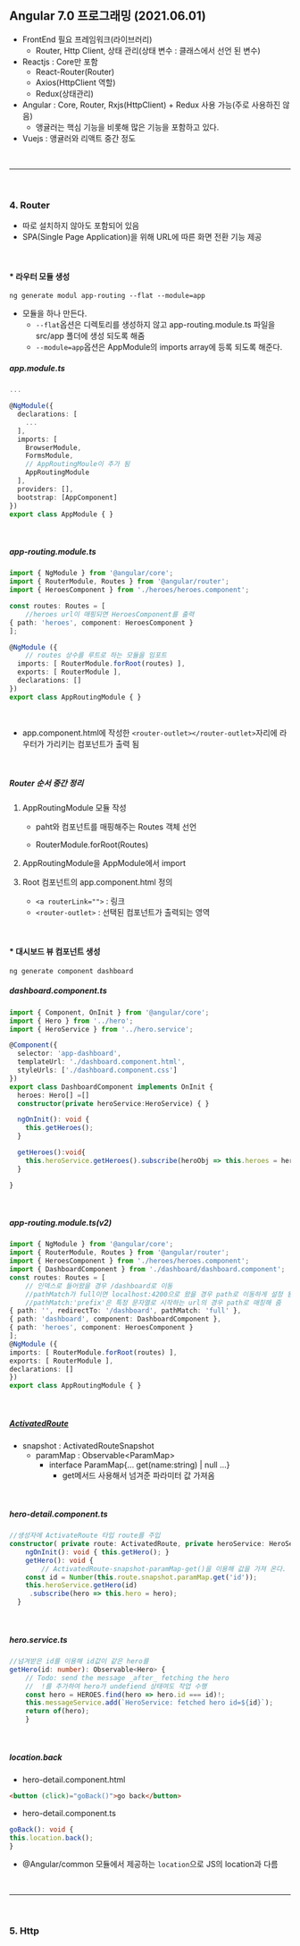## Angular 7.0 프로그래밍 (2021.06.01)

- FrontEnd 필요 프레임워크(라이브러리)
  - Router, Http Client, 상태 관리(상태 변수 : 클래스에서 선언 된 변수)
- Reactjs : Core만 포함
  - React-Router(Router)
  - Axios(HttpClient 역할) 
  - Redux(상태관리)
- Angular : Core, Router, Rxjs(HttpClient) + Redux 사용 가능(주로 사용하진 않음)
  - 앵귤러는 핵심 기능을 비롯해 많은 기능을 포함하고 있다.
- Vuejs : 앵귤러와 리액트 중간 정도

<br/>

___

<br/>

### 4. Router

- 따로 설치하지 않아도 포함되어 있음
- SPA(Single Page Application)을 위해 URL에 따른 화면 전환 기능 제공

<br/>

#### * 라우터 모듈 생성

```shell
ng generate modul app-routing --flat --module=app
```

- 모듈을 하나 만든다.
  - `--flat`옵션은 디렉토리를 생성하지 않고 app-routing.module.ts 파일을 src/app 폴더에 생성 되도록 해줌
  - `--module=app`옵션은 AppModule의 imports array에 등록 되도록 해준다.

##### app.module.ts

```typescript
...

@NgModule({
  declarations: [
    ...
  ],
  imports: [
    BrowserModule,
    FormsModule,
    // AppRoutingMoule이 추가 됨
    AppRoutingModule
  ],
  providers: [],
  bootstrap: [AppComponent]
})
export class AppModule { }

```

<br/>

##### app-routing.module.ts

```typescript
import { NgModule } from '@angular/core';
import { RouterModule, Routes } from '@angular/router';
import { HeroesComponent } from './heroes/heroes.component';

const routes: Routes = [
    //heroes url이 매핑되면 HeroesComponent를 출력
{ path: 'heroes', component: HeroesComponent }
];

@NgModule ({
    // routes 상수를 루트로 하는 모듈을 임포트
  imports: [ RouterModule.forRoot(routes) ],
  exports: [ RouterModule ],
  declarations: []
})
export class AppRoutingModule { }
```

<br/>

- app.component.html에 작성한 `<router-outlet></router-outlet>`자리에 라우터가 가리키는 컴포넌트가 출력 됨

<br/>

##### Router 순서 중간 정리

1. AppRoutingModule 모듈 작성

   - paht와 컴포넌트를 매핑해주는 Routes 객체 선언

   - RouterModule.forRoot(Routes)

2. AppRoutingModule을 AppModule에서 import

3. Root 컴포넌트의 app.component.html 정의

   - `<a routerLink="">` : 링크
   - `<router-outlet>` : 선택된 컴포넌트가 출력되는 영역

<br/>

#### * 대시보드 뷰 컴포넌트 생성

```shell
ng generate component dashboard
```

##### dashboard.component.ts

```typescript
import { Component, OnInit } from '@angular/core';
import { Hero } from '../hero';
import { HeroService } from '../hero.service';

@Component({
  selector: 'app-dashboard',
  templateUrl: './dashboard.component.html',
  styleUrls: ['./dashboard.component.css']
})
export class DashboardComponent implements OnInit {
  heroes: Hero[] =[]
  constructor(private heroService:HeroService) { }

  ngOnInit(): void {
    this.getHeroes();
  }

  getHeroes():void{
    this.heroService.getHeroes().subscribe(heroObj => this.heroes = heroObj.slice(1,5));
  }

}
```

<br/>

##### app-routing.module.ts(v2)

```typescript
import { NgModule } from '@angular/core';
import { RouterModule, Routes } from '@angular/router';
import { HeroesComponent } from './heroes/heroes.component';
import { DashboardComponent } from './dashboard/dashboard.component';
const routes: Routes = [
    // 인덱스로 들어왔을 경우 /dashboard로 이동
    //pathMatch가 full이면 localhost:4200으로 왔을 경우 path로 이동하게 설정 됨
    //pathMatch:'prefix'은 특정 문자열로 시작하는 url의 경우 path로 매칭해 줌 
{ path: '', redirectTo: '/dashboard', pathMatch: 'full' },
{ path: 'dashboard', component: DashboardComponent },
{ path: 'heroes', component: HeroesComponent }
];
@NgModule ({
imports: [ RouterModule.forRoot(routes) ],
exports: [ RouterModule ],
declarations: []
})
export class AppRoutingModule { }
```

<br/>

##### [ActivatedRoute](https://angular.io/api/router/ActivatedRoute)

- snapshot : ActivatedRouteSnapshot
  - paramMap : Observable\<ParamMap>
    - interface ParamMap{... get(name:string) | null ...}
      - get메서드 사용해서 넘겨준 파라미터 값 가져옴

<br/>

##### hero-detail.component.ts

```typescript
//생성자에 ActivateRoute 타입 route를 주입
constructor( private route: ActivatedRoute, private heroService: HeroService, private location: Location ) { }
    ngOnInit(): void { this.getHero(); }
    getHero(): void {
        // ActivatedRoute-snapshot-paramMap-get()을 이용해 값을 가져 온다.
  	const id = Number(this.route.snapshot.paramMap.get('id'));
    this.heroService.getHero(id)
   	 .subscribe(hero => this.hero = hero);
  }
```

<br/>

##### hero.service.ts

```typescript
//넘겨받은 id를 이용해 id값이 같은 hero를 
getHero(id: number): Observable<Hero> {
    // Todo: send the message _after_ fetching the hero
    //  !를 추가하여 hero가 undefiend 상태여도 작업 수행
    const hero = HEROES.find(hero => hero.id === id)!;
    this.messageService.add(`HeroService: fetched hero id=${id}`);
    return of(hero);
    }
```

<br/>

##### location.back

- hero-detail.component.html

```html
<button (click)="goBack()">go back</button>
```

- hero-detail.component.ts

```typescript
goBack(): void {
this.location.back();
}
```

- @Angular/common 모듈에서 제공하는 `location`으로 JS의 location과 다름

<br/>

___

<br/>

### 5. Http

